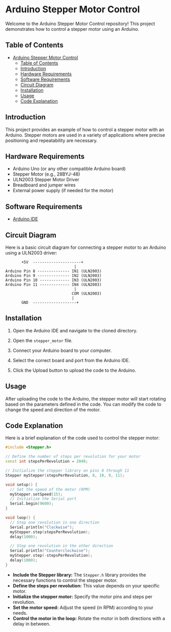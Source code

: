 # Arduino Stepper Motor Control

Welcome to the Arduino Stepper Motor Control repository! This project demonstrates how to control a stepper motor using an Arduino.

## Table of Contents

- [Arduino Stepper Motor Control](#arduino-stepper-motor-control)
  - [Table of Contents](#table-of-contents)
  - [Introduction](#introduction)
  - [Hardware Requirements](#hardware-requirements)
  - [Software Requirements](#software-requirements)
  - [Circuit Diagram](#circuit-diagram)
  - [Installation](#installation)
  - [Usage](#usage)
  - [Code Explanation](#code-explanation)


## Introduction

This project provides an example of how to control a stepper motor with an Arduino. Stepper motors are used in a variety of applications where precise positioning and repeatability are necessary.

## Hardware Requirements

- Arduino Uno (or any other compatible Arduino board)
- Stepper Motor (e.g., 28BYJ-48)
- ULN2003 Stepper Motor Driver
- Breadboard and jumper wires
- External power supply (if needed for the motor)

## Software Requirements

- [Arduino IDE](https://www.arduino.cc/en/software)

## Circuit Diagram

Here is a basic circuit diagram for connecting a stepper motor to an Arduino using a ULN2003 driver:

```
       +5V  ---------------------+
                              |
Arduino Pin 8 -------------- IN1 (ULN2003)
Arduino Pin 9 -------------- IN2 (ULN2003)
Arduino Pin 10 ------------- IN3 (ULN2003)
Arduino Pin 11 ------------- IN4 (ULN2003)
                              |
                             COM (ULN2003)
                             |
       GND  -------------------+
```

## Installation

1. Open the Arduino IDE and navigate to the cloned directory.

2. Open the `stepper_motor` file.

3. Connect your Arduino board to your computer.

4. Select the correct board and port from the Arduino IDE.

5. Click the Upload button to upload the code to the Arduino.

## Usage

After uploading the code to the Arduino, the stepper motor will start rotating based on the parameters defined in the code. You can modify the code to change the speed and direction of the motor.

## Code Explanation

Here is a brief explanation of the code used to control the stepper motor:

```cpp
#include <Stepper.h>

// Define the number of steps per revolution for your motor
const int stepsPerRevolution = 2048; 

// Initialize the stepper library on pins 8 through 11
Stepper myStepper(stepsPerRevolution, 8, 10, 9, 11);

void setup() {
  // Set the speed of the motor (RPM)
  myStepper.setSpeed(15);
  // Initialize the Serial port
  Serial.begin(9600);
}

void loop() {
  // Step one revolution in one direction
  Serial.println("Clockwise");
  myStepper.step(stepsPerRevolution);
  delay(1000);

  // Step one revolution in the other direction
  Serial.println("Counterclockwise");
  myStepper.step(-stepsPerRevolution);
  delay(1000);
}
```

- **Include the Stepper library:** The `Stepper.h` library provides the necessary functions to control the stepper motor.
- **Define the steps per revolution:** This value depends on your specific motor.
- **Initialize the stepper motor:** Specify the motor pins and steps per revolution.
- **Set the motor speed:** Adjust the speed (in RPM) according to your needs.
- **Control the motor in the loop:** Rotate the motor in both directions with a delay in between.
